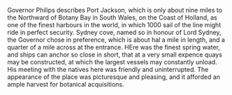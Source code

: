 Governor Philips describes Port Jackson, which is only about nine miles
                    to the Northward of Botany Bay in South Wales, on the Coast of
                    Holland, as one of the finest harbours in the world, in which 1000
                    sail of the line might ride in perfect security. Sydney cove, named so in
                     honour of Lord Sydney, the Governor chose in preference, which is
                    about hal a mile in length, and a quarter of a mile across at the entrance.
                    HEre was the finest spring water, and ships can anchor so close in
                    short, that at a very small expence quays may be constructed, at which the
                    largest vessels may constantly unload. His meeting with the natives
                    here was friendly and uninterrupted. The appearance of the place was
                    picturesque and pleasing, and it afforded an ample harvest for
                    botanical acquisitions.